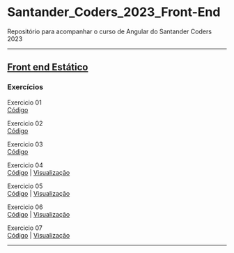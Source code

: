 # Santander_Coders_2023_Front-End
Repositório para acompanhar o curso de Angular do Santander Coders 2023

___
## [Front end Estático](Front-Estatico)
### Exercícios

Exercicio 01  
[Código](Front-Estatico/aula%2001/exercicio%2001)

Exercicio 02  
[Código](Front-Estatico/aula%2002/exercicio%2002)

Exercicio 03  
[Código](Front-Estatico/aula%2003/exercicio%2003)

Exercicio 04  
[Código](Front-Estatico/aula%2004/exercicio%2004) | 
[Visualização](https://machadinhacega.github.io/Santander_Coders_2023_Front-End/Front-Estatico/aula%2004/exercicio%2004/)

Exercicio 05  
[Código](Front-Estatico/aula%2005/exercicio%2005) | 
[Visualização](https://machadinhacega.github.io/Santander_Coders_2023_Front-End/Front-Estatico/aula%2005/exercicio%2005/)

Exercicio 06  
[Código](Front-Estatico/aula%2006/exercicio%2006) | 
[Visualização](https://machadinhacega.github.io/Santander_Coders_2023_Front-End/Front-Estatico/aula%2006/exercicio%2006/)

Exercicio 07   
[Código](Front-Estatico/aula%2007/exercicio%2007) | 
[Visualização](https://machadinhacega.github.io/Santander_Coders_2023_Front-End/Front-Estatico/aula%2007/exercicio%2007/)

___

